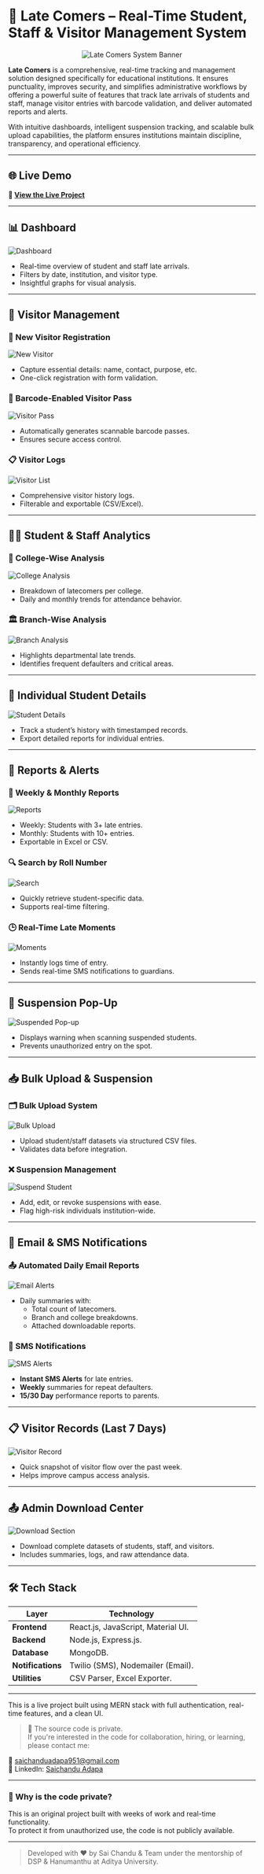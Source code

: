 

# 📘 Late Comers – Real-Time Student, Staff & Visitor Management System

<p align="center">
  <img src="images/intro.jpeg" alt="Late Comers System Banner" />
</p>

**Late Comers** is a comprehensive, real-time tracking and management solution designed specifically for educational institutions. It ensures punctuality, improves security, and simplifies administrative workflows by offering a powerful suite of features that track late arrivals of students and staff, manage visitor entries with barcode validation, and deliver automated reports and alerts.

With intuitive dashboards, intelligent suspension tracking, and scalable bulk upload capabilities, the platform ensures institutions maintain discipline, transparency, and operational efficiency.

---

## 🌐 Live Demo

**🔗 [View the Live Project](https://adityauniversity.in/latecomers/login)**

---


## 📊 Dashboard

![Dashboard](images/Dashboard.png)

- Real-time overview of student and staff late arrivals.
- Filters by date, institution, and visitor type.
- Insightful graphs for visual analysis.

---

## 🚶 Visitor Management

### 📝 New Visitor Registration

![New Visitor](images/NewVistor.png)

- Capture essential details: name, contact, purpose, etc.
- One-click registration with form validation.

### 🪪 Barcode-Enabled Visitor Pass

![Visitor Pass](images/VisitorPass.png)

- Automatically generates scannable barcode passes.
- Ensures secure access control.

### 📋 Visitor Logs

![Visitor List](images/VisitorList.png)

- Comprehensive visitor history logs.
- Filterable and exportable (CSV/Excel).

---

## 👨‍🎓 Student & Staff Analytics

### 🏫 College-Wise Analysis

![College Analysis](images/Analysis.png)

- Breakdown of latecomers per college.
- Daily and monthly trends for attendance behavior.

### 🏛️ Branch-Wise Analysis

![Branch Analysis](images/Branches.png)

- Highlights departmental late trends.
- Identifies frequent defaulters and critical areas.

---

## 👤 Individual Student Details

![Student Details](images/StudentData.png)

- Track a student’s history with timestamped records.
- Export detailed reports for individual entries.

---

## 📑 Reports & Alerts

### 📅 Weekly & Monthly Reports

![Reports](images/Report.png)

- Weekly: Students with 3+ late entries.
- Monthly: Students with 10+ entries.
- Exportable in Excel or CSV.

### 🔍 Search by Roll Number

![Search](images/search.png)

- Quickly retrieve student-specific data.
- Supports real-time filtering.

### 🕒 Real-Time Late Moments

![Moments](images/Moment.png)

- Instantly logs time of entry.
- Sends real-time SMS notifications to guardians.

---

## 🚫 Suspension Pop-Up

![Suspended Pop-up](images/SuspendPopup.png)

- Displays warning when scanning suspended students.
- Prevents unauthorized entry on the spot.

---

## 📥 Bulk Upload & Suspension

### 🗂️ Bulk Upload System

![Bulk Upload](images/BulkUpload.png)

- Upload student/staff datasets via structured CSV files.
- Validates data before integration.

### ❌ Suspension Management

![Suspend Student](images/SuspendStudent.png)

- Add, edit, or revoke suspensions with ease.
- Flag high-risk individuals institution-wide.

---

## 📧 Email & SMS Notifications

### 📤 Automated Daily Email Reports

![Email Alerts](images/Mails.png)

- Daily summaries with:
  - Total count of latecomers.
  - Branch and college breakdowns.
  - Attached downloadable reports.

### 📲 SMS Notifications

![SMS Alerts](images/Daily-SMS.jpg)

- **Instant SMS Alerts** for late entries.
- **Weekly** summaries for repeat defaulters.
- **15/30 Day** performance reports to parents.

---

## 📋 Visitor Records (Last 7 Days)

![Visitor Record](images/Visitorgraph.png)

- Quick snapshot of visitor flow over the past week.
- Helps improve campus access analysis.

---

## 📤 Admin Download Center

![Download Section](images/StudentData.png)

- Download complete datasets of students, staff, and visitors.
- Includes summaries, logs, and raw attendance data.

---

## 🛠️ Tech Stack

| Layer       | Technology        |
|-------------|-------------------|
| **Frontend** | React.js, JavaScript, Material UI. |
| **Backend**  | Node.js, Express.js. |
| **Database** | MongoDB.            |
| **Notifications** | Twilio (SMS), Nodemailer (Email). |
| **Utilities** | CSV Parser, Excel Exporter. |

---

This is a live project built using MERN stack with full authentication, real-time features, and a clean UI.

> 📌 The source code is private.  
> If you're interested in the code for collaboration, hiring, or learning, please contact me:

📧 saichanduadapa951@gmail.com  
📱 LinkedIn: [Saichandu Adapa](https://www.linkedin.com/in/saichandu-adapa-143b41254/)

---
### 🔐 Why is the code private?
This is an original project built with weeks of work and real-time functionality.  
To protect it from unauthorized use, the code is not publicly available.

---
> Developed with ❤️ by Sai Chandu & Team under the mentorship of DSP & Hanumanthu at Aditya University.
